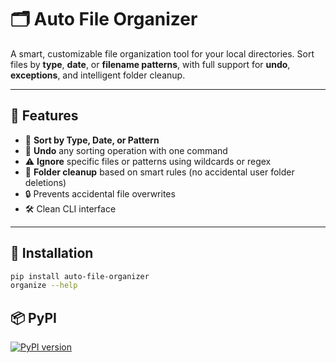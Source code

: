# 🗂️ Auto File Organizer

A smart, customizable file organization tool for your local directories. Sort files by **type**, **date**, or **filename patterns**, with full support for **undo**, **exceptions**, and intelligent folder cleanup.

---

## 🚀 Features

- 📁 **Sort by Type, Date, or Pattern**
- 🔁 **Undo** any sorting operation with one command
- ⚠️ **Ignore** specific files or patterns using wildcards or regex
- 🧠 **Folder cleanup** based on smart rules (no accidental user folder deletions)
- 🔒 Prevents accidental file overwrites
- 🛠️ Clean CLI interface

---

## 🔧 Installation

```bash
pip install auto-file-organizer
organize --help
```

## 📦 PyPI

[![PyPI version](https://badge.fury.io/py/auto-file-organizer.svg)](https://pypi.org/project/auto-file-organizer/)
